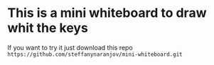 <h1> This is a mini whiteboard to draw whit the keys </h1>

<p>If you want to try it just download this repo <code> https://github.com/steffanynaranjov/mini-whiteboard.git </code> </p>

